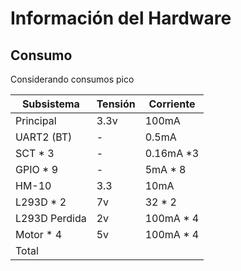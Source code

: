 # Información del Hardware

## Consumo

Considerando consumos pico

| Subsistema    | Tensión   | Corriente |
| ------------- | --------- | --------- |
| Principal     | 3.3v      | 100mA     |
| UART2 (BT)    | -         | 0.5mA     |
| SCT * 3       | -         | 0.16mA *3 |
| GPIO * 9      | -         | 5mA * 8   |
| HM-10         | 3.3       | 10mA      |
| L293D * 2     | 7v        | 32 * 2    |
| L293D Perdida | 2v        | 100mA * 4 |
| Motor * 4     | 5v        | 100mA * 4 | 
| Total         |           |           |
